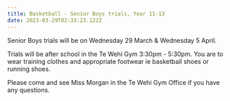 ```yaml
---
title: Basketball - Senior Boys trials, Year 11-13
date: 2023-03-29T02:33:23.122Z
---
```

Senior Boys trials will be on Wednesday 29 March & Wednesday 5 April.  

Trials will be after school in the Te Wehi Gym 3:30pm - 5:30pm. You are to wear training clothes and appropriate footwear ie basketball shoes or running shoes.  

Please come and see Miss Morgan in the Te Wehi Gym Office if you have any questions.
